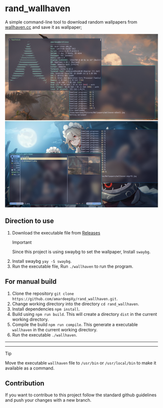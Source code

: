 # rand_wallhaven

A simple command-line tool to download random wallpapers from [wallhaven.cc](https://wallhaven.cc/) and save it as wallpaper;

![Wallpaper Screenshot](./demo/2.png)
![Wallpaper Screenshot](./demo/anime1.png)

## Direction to use

1. Download the executable file from [Releases](https://github.com/amardeepXy/rand_wallhaven/releases/latest)
   > [!IMPORTANT]
   > Since this project is using swaybg to set the wallpaper, Install `swaybg`.
2. Install swaybg `yay -S swaybg`.
3. Run the executable file, Run `./wallhaven` to run the program.

## For manual build

1. Clone the repository `git clone https://github.com/amardeepXy/rand_wallhaven.git`.
2. Change working directory into the directory `cd rand_wallhaven`.
3. Install dependencies `npm install`.
4. Build using `npm run build`.
   This will create a directory `dist` in the current working directory.
5. Compile the build `npm run compile`.
   This generate a executable `wallhaven` in the current working directory.
6. Run the executable `./wallhaven`.

---
---

> [!TIP]
> Move the executable `wallhaven` file to `/usr/bin` or `/usr/local/bin` to make it available as a command.

## Contribution
   If you want to contribue to this project follow the standard github guidelines and push your changes with a new branch. 
